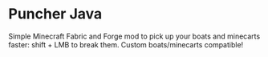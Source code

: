 # Puncher Java
Simple Minecraft Fabric and Forge mod to pick up your boats and minecarts faster: shift + LMB to break them. Custom boats/minecarts compatible!
